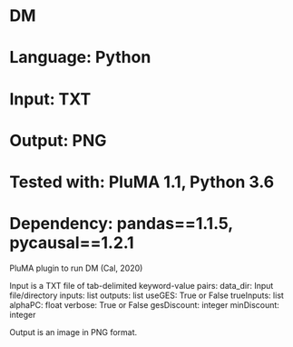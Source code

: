 # DM
# Language: Python
# Input: TXT
# Output: PNG
# Tested with: PluMA 1.1, Python 3.6
# Dependency: pandas==1.1.5, pycausal==1.2.1

PluMA plugin to run DM (Cal, 2020)

Input is a TXT file of tab-delimited keyword-value pairs:
data_dir: Input file/directory
inputs: list
outputs: list
useGES: True or False
trueInputs: list
alphaPC: float
verbose: True or False
gesDiscount: integer
minDiscount: integer



Output is an image in PNG format.
